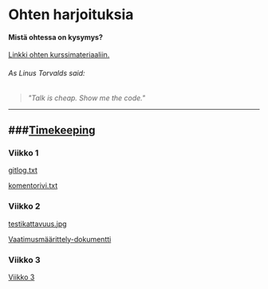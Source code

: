 # Ohten harjoituksia

#### Mistä ohtessa on kysymys?
[Linkki ohten kurssimateriaaliin.](https://github.com/mluukkai/ohjelmistotekniikka-kevat2019/)


###### As Linus Torvalds said:
> *"Talk is cheap. Show me the code."*

-----------------------------
###[Timekeeping](https://github.com/sinilandia/ot_viikko1/blob/master/documentation/timekeeping.md)
-----------------------------


### **Viikko 1**

[gitlog.txt](https://github.com/sinilandia/ot_viikko1/blob/master/laskarit/gitlog.txt)

[komentorivi.txt](https://github.com/sinilandia/ot_viikko1/blob/master/laskarit/komentorivi.txt)

### **Viikko 2**

[testikattavuus.jpg](https://github.com/sinilandia/ot_viikko1/blob/master/laskarit/viikko2/testikattavuus_Unicafe.png)

[Vaatimusmäärittely-dokumentti](https://github.com/sinilandia/ot_viikko1/blob/master/documentation/srs.md)

### **Viikko 3**
[Viikko 3](https://github.com/sinilandia/ot_viikko1/tree/master/laskarit/viikko3)
